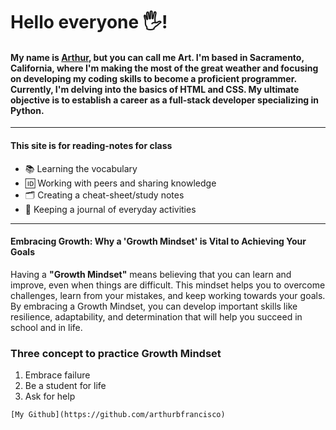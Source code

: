 # Hello everyone 🖐️! 
#### My name is [Arthur](https://arthurbfrancisco.github.io/reading-notes/), but you can call me Art. I'm based in Sacramento, California, where I'm making the most of the great weather and focusing on developing my coding skills to become a proficient programmer. Currently, I'm delving into the basics of HTML and CSS. My ultimate objective is to establish a career as a full-stack developer specializing in Python.
---
#### This site is for reading-notes for class
- 📚 Learning the vocabulary
- 🆔 Working with peers and sharing knowledge
- 🗂 ️Creating a cheat-sheet/study notes
- 📓 Keeping a journal of everyday activities
***
#### Embracing Growth: Why a 'Growth Mindset' is Vital to Achieving Your Goals
   Having a __"Growth Mindset"__  means believing that you can learn and improve, even when things are difficult. This mindset helps you to overcome challenges, learn from your mistakes, and keep working towards your goals. By embracing a Growth Mindset, you can develop important skills like resilience, adaptability, and determination that will help you succeed in school and in life.
   
   
   ###  Three concept to practice Growth Mindset
   1. Embrace failure
   2. Be a student for life
   3. Ask for help
   
    [My Github](https://github.com/arthurbfrancisco)
